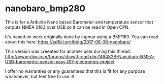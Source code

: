 # nanobaro_bmp280
This is for a Arduino Nano based Barometer and temperature sensor that outputs NMEA 0183 over USB so it can be read in Open CPN.

It's based on work originally done by ingmar using a BMP180. You can read about this here: 
https://sdfjkl.org/blog/2017-08-09-nanobaro/

This version was creeated for another user during this thread: 
http://www.ybw.com/forums/showthread.php?484828-Nanobaro-NMEA-USB-barometric-sensor-easy-DIY-electronics-project

I offer no warranties or any guarantees that this is fit for any purpose whatsoever, but feel free to use it!


